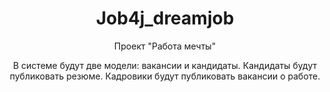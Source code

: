 <h1 align="center">Job4j_dreamjob</h1>
<p align="center"> Проект "Работа мечты"</p>
<p align="center">В системе будут две модели: вакансии и кандидаты. Кандидаты будут публиковать резюме. Кадровики будут публиковать вакансии о работе.</p>
